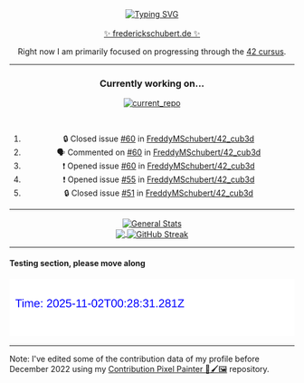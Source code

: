 <div align="center">
	<a href="https://git.io/typing-svg"><img src="https://readme-typing-svg.demolab.com?font=Fira+Code&size=30&pause=1000&color=70A5FD&background=1A1B27&center=true&vCenter=true&repeat=false&random=false&width=435&lines=%F0%9F%91%8B+Hiya%2C+I'm+Freddy!+%F0%9F%96%96" alt="Typing SVG" /></a>
</div>
<br>
<div align="center">
	<a href="https://frederickschubert.de">✨ frederickschubert.de ✨</a>
	<p>Right now I am primarily focused on progressing through the <a href="https://github.com/FreddyMSchubert/42_cursus">42 cursus</a>.</p>
</div>

<hr>

<div align="center">

### Currently working on...

[![current_repo](https://github-readme-stats.vercel.app/api/pin/?username=FreddyMSchubert&repo=42_cub3d&theme=tokyonight)](https://github.com/FreddyMSchubert/42_cub3d)

<br>

<!--START_SECTION:activity-->
1. 🔒 Closed issue [#60](https://github.com/FreddyMSchubert/42_cub3d/issues/60) in [FreddyMSchubert/42_cub3d](https://github.com/FreddyMSchubert/42_cub3d)
2. 🗣 Commented on [#60](https://github.com/FreddyMSchubert/42_cub3d/issues/60#issuecomment-2207512829) in [FreddyMSchubert/42_cub3d](https://github.com/FreddyMSchubert/42_cub3d)
3. ❗ Opened issue [#60](https://github.com/FreddyMSchubert/42_cub3d/issues/60) in [FreddyMSchubert/42_cub3d](https://github.com/FreddyMSchubert/42_cub3d)
4. ❗ Opened issue [#55](https://github.com/FreddyMSchubert/42_cub3d/issues/55) in [FreddyMSchubert/42_cub3d](https://github.com/FreddyMSchubert/42_cub3d)
5. 🔒 Closed issue [#51](https://github.com/FreddyMSchubert/42_cub3d/issues/51) in [FreddyMSchubert/42_cub3d](https://github.com/FreddyMSchubert/42_cub3d)
<!--END_SECTION:activity-->

</div>

<hr>

<div align="center">
	<a href="https://github.com/anuraghazra/github-readme-stats" target="_blank">
		<img height=200 align="center" src="https://github-readme-stats.vercel.app/api?username=FreddyMSchubert&show_icons=true&theme=tokyonight&card_width=650" alt="General Stats" />
	</a>
</div>

<div align="center">
	<a href="https://github.com/anuraghazra/github-readme-stats" target="_blank">
		<img height=200 align="center" src="https://github-readme-stats.vercel.app/api/top-langs/?username=FreddyMSchubert&layout=donut&theme=tokyonight&card_width=320">
	</a>
	<a href="https://github.com/DenverCoder1/github-readme-streak-stats" target="_blank">
		<img height=200 align="center" src="https://streak-stats.demolab.com?user=FreddyMSchubert&theme=tokyonight&date_format=j%20M%5B%20Y%5D&card_width=320&card_height=200&hide_total_contributions=true" alt="GitHub Streak" />
	</a>
</div>

<hr>

#### Testing section, please move along

![GitHub Defenders SVG](https://github.com/FreddyMSchubert/FreddyMSchubert/blob/github_defenders_output/output.svg)

<hr>

Note: I've edited some of the contribution data of my profile before December 2022 using my [Contribution Pixel Painter 🎨🖌️🖼️](https://github.com/FreddyMSchubert/contribution-pixel-painter) repository.
